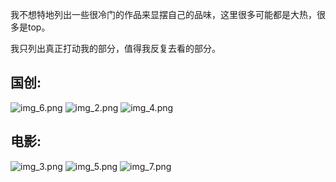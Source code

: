 我不想特地列出一些很冷门的作品来显摆自己的品味，这里很多可能都是大热，很多是top。<br>

我只列出真正打动我的部分，值得我反复去看的部分。<br>

## 国创:
![img_6.png](https://fastly.jsdelivr.net/gh/MrXnneHang/blog_img/BlogHosting/img/24/09/202410021952625.png)
![img_2.png](https://fastly.jsdelivr.net/gh/MrXnneHang/blog_img/BlogHosting/img/24/09/202410021952615.png)
![img_4.png](https://fastly.jsdelivr.net/gh/MrXnneHang/blog_img/BlogHosting/img/24/09/202410021952838.png)

## 电影:

![img_3.png](https://fastly.jsdelivr.net/gh/MrXnneHang/blog_img/BlogHosting/img/24/09/202410021952037.png)
![img_5.png](https://fastly.jsdelivr.net/gh/MrXnneHang/blog_img/BlogHosting/img/24/09/202410021952465.png)
![img_7.png](https://fastly.jsdelivr.net/gh/MrXnneHang/blog_img/BlogHosting/img/24/09/202410021953776.png)

